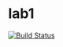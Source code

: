 # lab1

[![Build Status](https://travis-ci.com/itmo-java-basics-2020/task-1-e-X-plorer.svg?branch=master)](https://travis-ci.com/itmo-java-basics-2020/task-1-e-X-plorer)